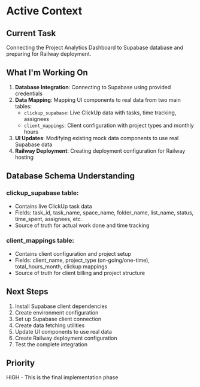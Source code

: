 # Active Context

## Current Task
Connecting the Project Analytics Dashboard to Supabase database and preparing for Railway deployment.

## What I'm Working On
1. **Database Integration**: Connecting to Supabase using provided credentials
2. **Data Mapping**: Mapping UI components to real data from two main tables:
   - `clickup_supabase`: Live ClickUp data with tasks, time tracking, assignees
   - `client_mappings`: Client configuration with project types and monthly hours
3. **UI Updates**: Modifying existing mock data components to use real Supabase data
4. **Railway Deployment**: Creating deployment configuration for Railway hosting

## Database Schema Understanding
### clickup_supabase table:
- Contains live ClickUp task data
- Fields: task_id, task_name, space_name, folder_name, list_name, status, time_spent, assignees, etc.
- Source of truth for actual work done and time tracking

### client_mappings table:
- Contains client configuration and project setup
- Fields: client_name, project_type (on-going/one-time), total_hours_month, clickup mappings
- Source of truth for client billing and project structure


## Next Steps
1. Install Supabase client dependencies
2. Create environment configuration
3. Set up Supabase client connection
4. Create data fetching utilities
5. Update UI components to use real data
6. Create Railway deployment configuration
7. Test the complete integration

## Priority
HIGH - This is the final implementation phase

